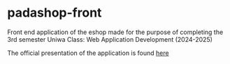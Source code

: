 # padashop-front

Front end application of the eshop made for the purpose of completing the 3rd semester Uniwa Class: Web Application Development (2024-2025)

The official presentation of the application is found [here](https://github.com/geopand/padashop)



